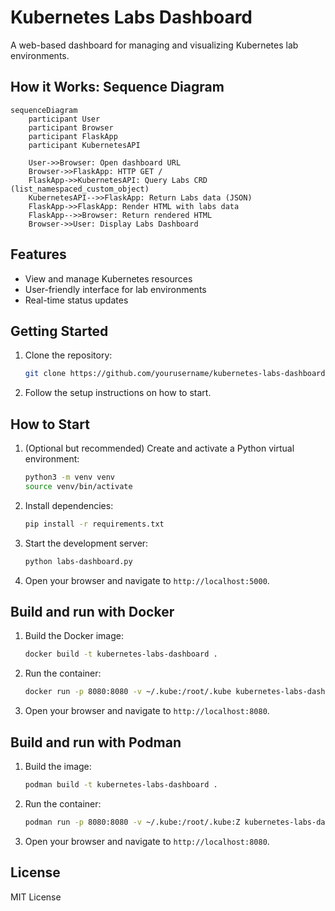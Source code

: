 # Kubernetes Labs Dashboard

A web-based dashboard for managing and visualizing Kubernetes lab environments.

## How it Works: Sequence Diagram

```mermaid
sequenceDiagram
    participant User
    participant Browser
    participant FlaskApp
    participant KubernetesAPI

    User->>Browser: Open dashboard URL
    Browser->>FlaskApp: HTTP GET /
    FlaskApp->>KubernetesAPI: Query Labs CRD (list_namespaced_custom_object)
    KubernetesAPI-->>FlaskApp: Return Labs data (JSON)
    FlaskApp->>FlaskApp: Render HTML with labs data
    FlaskApp-->>Browser: Return rendered HTML
    Browser->>User: Display Labs Dashboard
```
## Features

- View and manage Kubernetes resources
- User-friendly interface for lab environments
- Real-time status updates

## Getting Started

1. Clone the repository:
    ```bash
    git clone https://github.com/yourusername/kubernetes-labs-dashboard.git
    ```
2. Follow the setup instructions on how to start.


## How to Start

1. (Optional but recommended) Create and activate a Python virtual environment:
    ```bash
    python3 -m venv venv
    source venv/bin/activate
    ```
2. Install dependencies:
    ```bash
    pip install -r requirements.txt
    ```
3. Start the development server:
    ```bash
    python labs-dashboard.py
    ```
4. Open your browser and navigate to `http://localhost:5000`.

## Build and run with Docker

1. Build the Docker image:
    ```bash
    docker build -t kubernetes-labs-dashboard .
    ```
2. Run the container:
    ```bash
    docker run -p 8080:8080 -v ~/.kube:/root/.kube kubernetes-labs-dashboard
    ```
3. Open your browser and navigate to `http://localhost:8080`.

## Build and run with Podman

1. Build the image:
    ```bash
    podman build -t kubernetes-labs-dashboard .
    ```
2. Run the container:
    ```bash
    podman run -p 8080:8080 -v ~/.kube:/root/.kube:Z kubernetes-labs-dashboard
    ```
3. Open your browser and navigate to `http://localhost:8080`.

## License

MIT License